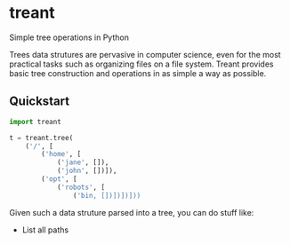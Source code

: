 treant
======

Simple tree operations in Python

Trees data strutures are pervasive in computer science, even for the
most practical tasks such as organizing files on a file system.
Treant provides basic tree construction and operations in as simple a
way as possible.

Quickstart
----------

```python
import treant

t = treant.tree(
    ('/', [
        ('home', [
            ('jane', []),
            ('john', [])]),
        ('opt', [
            ('robots', [
                ('bin, [])])])]))

```

Given such a data struture parsed into a tree, you can do stuff like:

- List all paths
